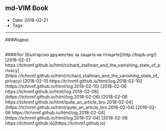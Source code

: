 ## md-VIM Book

* Date: 2018-02-21
* Tags: 


---

###Индекс











<br>
####Лог
[Българско дружество за защита на птиците](http://bspb.org/)  
[2018-02-21 	 https://tchnmf.github.io/html/richard_stallman_and_the_vanishing_state_of_privacy](https://tchnmf.github.io/html/richard_stallman_and_the_vanishing_state_of_privacy)	
[2018-02-10 	 https://tchnmf.github.io/html/log.2018-02-10](https://tchnmf.github.io/html/log.2018-02-10) 	
[2018-02-06 	 https://tchnmf.github.io/html/log.2018-02-06](https://tchnmf.github.io/html/log.2018-02-06) 	
[2018-02-06 	 https://tchnmf.github.io/html/quite_an_article_bro.2018-02-04](https://tchnmf.github.io/html/quite_an_article_bro.2018-02-04) 	
[2018-02-06 	 https://tchnmf.github.io/html/log.2018-02-04](https://tchnmf.github.io/html/log.2018-02-04) 	
[2018-02-06 	 https://tchnmf.github.io](https://tchnmf.github.io) 	

